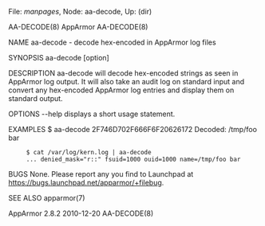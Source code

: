 File: *manpages*,  Node: aa-decode,  Up: (dir)

AA-DECODE(8)                       AppArmor                       AA-DECODE(8)



NAME
       aa-decode - decode hex-encoded in AppArmor log files

SYNOPSIS
       aa-decode [option] <HEX STRING>

DESCRIPTION
       aa-decode will decode hex-encoded strings as seen in AppArmor log
       output. It will also take an audit log on standard input and convert
       any hex-encoded AppArmor log entries and display them on standard
       output.

OPTIONS
       --help
           displays a short usage statement.

EXAMPLES
         $ aa-decode 2F746D702F666F6F20626172
         Decoded: /tmp/foo bar

         $ cat /var/log/kern.log | aa-decode
         ... denied_mask="r::" fsuid=1000 ouid=1000 name=/tmp/foo bar

BUGS
       None. Please report any you find to Launchpad at
       <https://bugs.launchpad.net/apparmor/+filebug>.

SEE ALSO
       apparmor(7)



AppArmor 2.8.2                    2010-12-20                      AA-DECODE(8)
